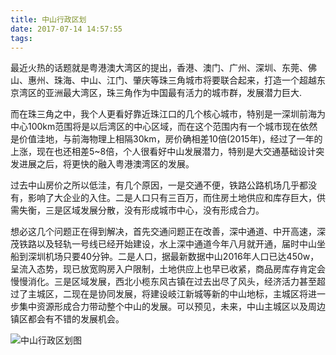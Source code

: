 ```yaml
---
title: 中山行政区划
date: 2017-07-14 14:57:55
tags:
---
```


最近火热的话题就是粤港澳大湾区的提出，香港、澳门、广州、深圳、东莞、佛山、惠州、珠海、中山、江门、肇庆等珠三角城市将要联合起来，打造一个超越东京湾区的亚洲最大湾区，珠三角作为中国最有活力的城市群，发展潜力巨大.

而在珠三角之中，我个人更看好靠近珠江口的几个核心城市，特别是一深圳前海为中心100km范围将是以后湾区的中心区域，而在这个范围内有一个城市现在依然是价值洼地，与前海物理上相隔30km，房价确相差10倍(2015年)，经过了一年的上涨，现在也还相差5~8倍，个人很看好中山发展潜力，特别是大交通基础设计突发进展之后，将更快的融入粤港澳湾区的发展。

过去中山房价之所以低洼，有几个原因，一是交通不便，铁路公路机场几乎都没有，影响了大企业的入住。二是人口只有三百万，而住房土地供应和库存巨大，供需失衡，三是区域发展分散，没有形成城市中心，没有形成合力。

想必这几个问题正在得到解决，首先交通问题正在改善，深中通道、中开高速，深茂铁路以及轻轨一号线已经开始建设，水上深中通道今年八月就开通，届时中山坐船到深圳机场只要40分钟。二是人口，据最新数据中山2016年人口已达450w，呈流入态势，现已放宽购房入户限制，土地供应上也早已收紧，商品房库存肯定会慢慢消化。三是区域发展，西北小榄东风古镇在过去出尽了风头，经济活力甚至超过了主城区，二现在是协同发展，将建设岐江新城等新的中山地标，主城区将进一步集中资源形成合力带动整个中山的发展。可以预见，未来，中山主城区以及周边镇区都会有不错的发展机会。

![中山行政区划图](https://febird.github.io/images/zscity.jpg)
